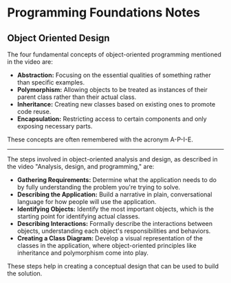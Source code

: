 # Programming Foundations Notes

## Object Oriented Design 

The four fundamental concepts of object-oriented programming mentioned in the video are:

- **Abstraction:** Focusing on the essential qualities of something rather than specific examples.
- **Polymorphism:** Allowing objects to be treated as instances of their parent class rather than their actual class.
- **Inheritance:** Creating new classes based on existing ones to promote code reuse.
- **Encapsulation:** Restricting access to certain components and only exposing necessary parts.

These concepts are often remembered with the acronym A-P-I-E.

---

The steps involved in object-oriented analysis and design, as described in the video "Analysis, design, and programming," are:

- **Gathering Requirements:** Determine what the application needs to do by fully understanding the problem you're trying to solve.
- **Describing the Application:** Build a narrative in plain, conversational language for how people will use the application.
- **Identifying Objects:** Identify the most important objects, which is the starting point for identifying actual classes.
- **Describing Interactions:** Formally describe the interactions between objects, understanding each object's responsibilities and behaviors.
- **Creating a Class Diagram:** Develop a visual representation of the classes in the application, where object-oriented principles like inheritance and polymorphism come into play.

These steps help in creating a conceptual design that can be used to build the solution.
